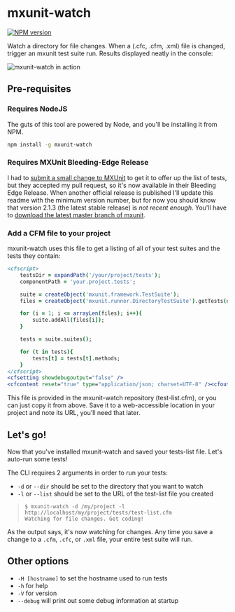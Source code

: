 # mxunit-watch

[![NPM version](https://badge.fury.io/js/mxunit-watch.png)](http://badge.fury.io/js/mxunit-watch)

Watch a directory for file changes. When a (.cfc, .cfm, .xml) file is changed, trigger an mxunit test suite run. Results displayed neatly in the console:

![mxunit-watch in action](https://raw.github.com/atuttle/mxunit-watch/master/screenshot.png)

## Pre-requisites

### Requires NodeJS

The guts of this tool are powered by Node, and you'll be installing it from NPM.

```bash
npm install -g mxunit-watch
```

### Requires MXUnit Bleeding-Edge Release

I had to [submit a small change to MXUnit](https://github.com/mxunit/mxunit/pull/33) to get it to offer up the list of tests, but they accepted my pull request, so it's now available in their Bleeding Edge Release. When another official release is published I'll update this readme with the minimum version number, but for now you should know that version 2.1.3 (the latest stable release) is _not recent enough_. You'll have to [download the latest master branch of mxunit](https://github.com/mxunit/mxunit/archive/master.zip).

### Add a CFM file to your project

mxunit-watch uses this file to get a listing of all of your test suites and the tests they contain:

```cfm
<cfscript>
	testsDir = expandPath('/your/project/tests');
	componentPath = 'your.project.tests';

	suite = createObject('mxunit.framework.TestSuite');
	files = createObject('mxunit.runner.DirectoryTestSuite').getTests(directory=testsDir, componentPath=componentPath);

	for (i = 1; i <= arrayLen(files); i++){
		suite.addAll(files[i]);
	}

	tests = suite.suites();

	for (t in tests){
		tests[t] = tests[t].methods;
	}
</cfscript>
<cfsetting showdebugoutput="false" />
<cfcontent reset="true" type="application/json; charset=UTF-8" /><cfoutput>#serializeJson(tests)#</cfoutput><cfabort/>
```

This file is provided in the mxunit-watch repository (test-list.cfm), or you can just copy it from above. Save it to a web-accessible location in your project and note its URL, you'll need that later.

## Let's go!

Now that you've installed mxunit-watch and saved your tests-list file. Let's auto-run some tests!

The CLI requires 2 arguments in order to run your tests:

* `-d` or `--dir` should be set to the directory that you want to watch
* `-l` or `--list` should be set to the URL of the test-list file you created


>     $ mxunit-watch -d /my/project -l http://localhost/my/project/tests/test-list.cfm
>     Watching for file changes. Get coding!

As the output says, it's now watching for changes. Any time you save a change to a `.cfm`, `.cfc`, or `.xml` file, your entire test suite will run.

## Other options

* `-H [hostname]` to set the hostname used to run tests
* `-h` for help
* `-V` for version
* `--debug` will print out some debug information at startup
